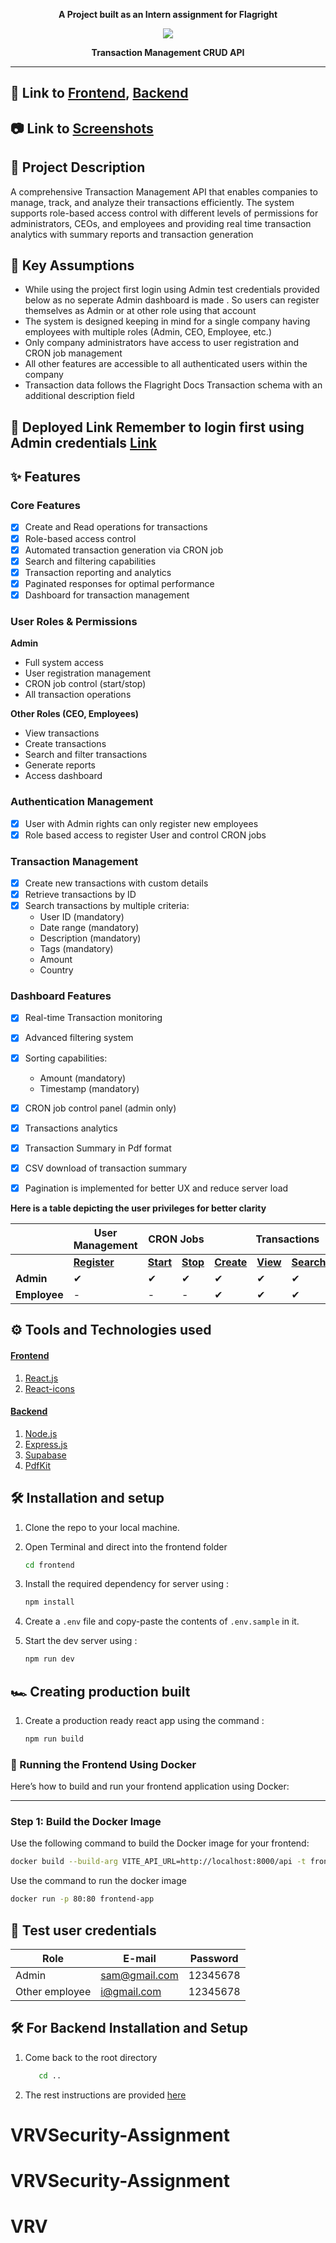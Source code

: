 <p align='center'>
<b>A Project built as an Intern assignment for Flagright</b>
</p>

<p align='center'>
<img src='./frontend/src/assets/dp1.png'>
</p>


<p align='center'>
<b>Transaction Management CRUD API</b>
</p>

---

## 🚀 Link to [Frontend](https://github.com/Smr0303/flagRight-Assesment/tree/28b6ea1d41972a5fa7c1dede7212f3ea8cb1b300/frontend), [Backend](https://github.com/Smr0303/flagRight-Assesment/tree/28b6ea1d41972a5fa7c1dede7212f3ea8cb1b300/backend)


## 📷 Link to [Screenshots](./SCREENSHOTS.md)

## 🧾 Project Description

A comprehensive Transaction Management API that enables companies to manage, track, and analyze their transactions efficiently. The system supports role-based access control with different levels of permissions for administrators, CEOs, and employees and providing real time transaction analytics with summary reports and transaction generation

## 🧾 Key Assumptions

- While using the project first login using Admin test credentials provided below as no seperate Admin dashboard is made . So users can register themselves as Admin or at other role using that account
- The system is designed keeping in mind for a single company having employees with multiple roles (Admin, CEO, Employee, etc.)
- Only company administrators have access to user registration and CRON job management
- All other features are accessible to all authenticated users within the company
- Transaction data follows the Flagright Docs Transaction schema with an additional description field

## 🚀 Deployed Link Remember to login first using Admin credentials [Link](https://flag-right-assesment-w5np.vercel.app/)
## ✨ Features

### Core Features

- [x] Create and Read operations for transactions
- [x] Role-based access control
- [x] Automated transaction generation via CRON job
- [x] Search and filtering capabilities
- [x] Transaction reporting and analytics
- [x] Paginated responses for optimal performance
- [x] Dashboard for transaction management

### User Roles & Permissions

**Admin**
- Full system access
- User registration management
- CRON job control (start/stop)
- All transaction operations

**Other Roles (CEO, Employees)**
- View transactions
- Create transactions
- Search and filter transactions
- Generate reports
- Access dashboard

### Authentication Management
- [x] User with Admin rights can only register new employees
- [x] Role based access to register User and control CRON jobs 

### Transaction Management

- [x] Create new transactions with custom details
- [x] Retrieve transactions by ID
- [x] Search transactions by multiple criteria:
  - User ID (mandatory)
  - Date range (mandatory)
  - Description (mandatory)
  - Tags (mandatory)
  - Amount
  - Country
  
### Dashboard Features

- [x] Real-time Transaction monitoring
- [x] Advanced filtering system
- [x] Sorting capabilities:
  - Amount (mandatory)
  - Timestamp (mandatory)
- [x] CRON job control panel (admin only)
- [x] Transactions analytics 
- [x] Transaction Summary in Pdf format
- [x] CSV download of transaction summary
- [x] Pagination is implemented for better UX and reduce server load
      

**Here is a table depicting the user privileges for better clarity**

<table>
<thead>
  <tr>
    <th> </th>
    <th colspan="1">User Management</th>
    <th colspan="2">CRON Jobs</th>
    <th colspan="4">Transactions</th>
    <th colspan="2">Reports</th>
  </tr>
</thead>
<tbody>
  <tr>
    <td></td>
    <td><b><u>Register</u></b></td>
    <td><b><u>Start</u></b></td>
    <td><b><u>Stop</u></b></td>
    <td><b><u>Create</u></b></td>
    <td><b><u>View</u></b></td>
    <td><b><u>Search</u></b></td>
    <td><b><u>Filter</u></b></td>
    <td><b><u>CSV</u></b></td>
    <td><b><u>PDF</u></b></td>
  </tr>
  <tr>
    <td><b>Admin</b></td>
    <td>✔</td>
    <td>✔</td>
    <td>✔</td>
    <td>✔</td>
    <td>✔</td>
    <td>✔</td>
    <td>✔</td>
    <td>✔</td>
    <td>✔</td>
  </tr>
  <tr>
    <td><b>Employee</b></td>
    <td>-</td>
    <td>-</td>
    <td>-</td>
    <td>✔</td>
    <td>✔</td>
    <td>✔</td>
    <td>✔</td>
    <td>✔</td>
    <td>✔</td>
  </tr>
</tbody>
</table>

## ⚙ Tools and Technologies used

#### [Frontend](https://github.com/Smr0303/flagRight-Assesment/tree/28b6ea1d41972a5fa7c1dede7212f3ea8cb1b300/frontend)

1. [React.js](https://reactjs.org/)
2. [React-icons](https://mui.com/)

#### [Backend](https://github.com/Smr0303/flagRight-Assesment/tree/28b6ea1d41972a5fa7c1dede7212f3ea8cb1b300/backend)

1. [Node.js](https://nodejs.org/en/)
2. [Express.js](https://expressjs.com/)
3. [Supabase](https://supabase.com/)
4. [PdfKit](https://www.npmjs.com/package/pdfkit)

## 🛠 Installation and setup

1. Clone the repo to your local machine.
2. Open Terminal and direct into the frontend folder
   ```bash
   cd frontend
   ```
3. Install the required dependency for server using :

   ```javascript
   npm install
   ```

4. Create a `.env` file and copy-paste the contents of `.env.sample` in it.

5. Start the dev server using :

   ```javascript
   npm run dev
   ```

## 🏎 Creating production built

1. Create a production ready react app using the command :

   ```javascript
   npm run build
   ```
### 🚀 Running the Frontend Using Docker

Here’s how to build and run your frontend application using Docker:

---

### Step 1: Build the Docker Image

Use the following command to build the Docker image for your frontend:

```bash
docker build --build-arg VITE_API_URL=http://localhost:8000/api -t frontend-app   
```

Use the command to run the docker image
```bash
docker run -p 80:80 frontend-app
```   

## 🤝 Test user credentials

**Role**       | **E-mail**          | **Password** |
-------------  | ------------------- | ------------ |
Admin          | sam@gmail.com       | 12345678     |
Other employee | i@gmail.com         | 12345678     |

## 🛠 For Backend Installation and Setup

1. Come back to the root directory
   ```bash
      cd ..
   ```

2. The rest instructions are provided  [here](https://github.com/Smr0303/flagRight-Assesment/blob/ef67aff3e995bfdefdd06da9c9a3719ad06b2320/backend/SETUP_GUIDE.md)
# VRVSecurity-Assignment
# VRVSecurity-Assignment
# VRV
